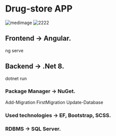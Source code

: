 # Drug-store APP
![medimage](https://github.com/baxtiyor-yu/Medicine/assets/170466856/eecd0f12-c99e-4b52-a157-83f9f5f7e99a)
![2222](https://github.com/baxtiyor-yu/Medicine/assets/170466856/1025c5ea-7eda-47d7-be0d-2795360c0978)

## Frontend -> Angular.
ng serve

## Backend -> .Net 8.
dotnet run

### Package Manager -> NuGet.
Add-Migration FirstMigration
Update-Database

### Used technologies -> EF, Bootstrap, SCSS.

### RDBMS -> SQL Server.







